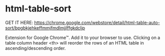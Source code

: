 html-table-sort
=================

GET IT HERE:
https://chrome.google.com/webstore/detail/html-table-auto-sort/bpgbkjehkeffmmjfmdlmjjlffgkdcljp

Extension for Google Chrome™. Add it to your browser to use. Clicking on a table column header &lt;th> will reorder the rows of an HTML table in ascending/descending order.
